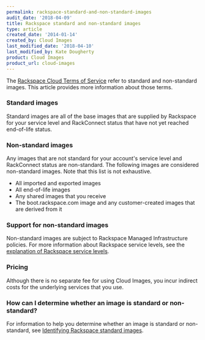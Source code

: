 ```yaml
---
permalink: rackspace-standard-and-non-standard-images
audit_date: '2018-04-09'
title: Rackspace standard and non-standard images
type: article
created_date: '2014-01-14'
created_by: Cloud Images
last_modified_date: '2018-04-10'
last_modified_by: Kate Dougherty
product: Cloud Images
product_url: cloud-images
---
```


The [Rackspace Cloud Terms of
Service](https://www.rackspace.com/information/legal/cloud/tos)
refer to standard and non-standard images. This article provides more
information about those terms.

### Standard images

Standard images are all of the base images that are supplied by Rackspace for
your service level and RackConnect status that have not yet reached
end-of-life status.

### Non-standard images

Any images that are not standard for your account's service level and
RackConnect status are non-standard. The following images are considered
non-standard images. Note that this list is not exhaustive.

-    All imported and exported images
-    All end-of-life images
-    Any shared images that you receive
-    The boot.rackspace.com image and any customer-created images that are
     derived from it

### Support for non-standard images

Non-standard images are subject to Rackspace Managed Infrastructure policies.
For more information about Rackspace service levels, see the [explanation of
Rackspace service levels](https://www.rackspace.com/cloud/service-levels/).

### Pricing

Although there is no separate fee for using Cloud Images, you incur indirect
costs for the underlying services that you use.

### How can I determine whether an image is standard or non-standard?

For information to help you determine whether an image is standard or
non-standard, see [Identifying Rackspace standard
images](https://docs-ospc.rackspace.com/support/how-to/cloud-images/identifying-rackspace-standard-images).
